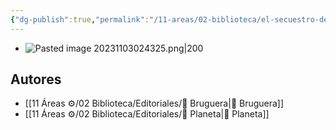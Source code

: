 ```yaml
---
{"dg-publish":true,"permalink":"/11-areas/02-biblioteca/el-secuestro-de-miss-blandish/","noteIcon":""}
---
```


- ![Pasted image 20231103024325.png|200](/img/user/02%20Image/Pasted%20image%2020231103024325.png)
## Autores
  - [[11 Áreas ⚙/02 Biblioteca/Editoriales/📔 Bruguera\|📔 Bruguera]]
  - [[11 Áreas ⚙/02 Biblioteca/Editoriales/📔 Planeta\|📔 Planeta]]
